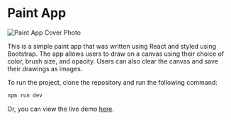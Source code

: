 # Paint App

![Paint App Cover Photo](https://github.com/tmatth11/paint-app/assets/141206635/3e5c5c7b-e293-439b-bdfa-62315f64df7b)

This is a simple paint app that was written using React and styled using Bootstrap. The app allows users to draw on a canvas using their choice of color, brush size, and opacity. Users can also clear the canvas and save their drawings as images.

To run the project, clone the repository and run the following command:

```bash
npm run dev
```

Or, you can view the live demo <a href="https://paint-app-nubs.onrender.com/" target="_blank">here</a>.
